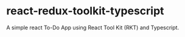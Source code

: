# react-redux-toolkit-typescript
A simple react To-Do App using React Tool Kit (RKT) and Typescript.
